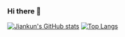 ### Hi there 👋
[![Jiankun's GitHub stats](https://github-readme-stats.vercel.app/api?username=JiankunW)](https://github.com/anuraghazra/github-readme-stats)
[![Top Langs](https://github-readme-stats.vercel.app/api/top-langs/?username=JiankunW&layout=compact)](https://github.com/anuraghazra/github-readme-stats)


<!--
[![Jiankun's wakatime stats](https://github-readme-stats.vercel.app/api/wakatime?username=JiankunW)](https://github.com/anuraghazra/github-readme-stats)

**JiankunW/JiankunW** is a ✨ _special_ ✨ repository because its `README.md` (this file) appears on your GitHub profile.

Here are some ideas to get you started:

- 🔭 I’m currently working on ...
- 🌱 I’m currently learning ...
- 👯 I’m looking to collaborate on ...
- 🤔 I’m looking for help with ...
- 💬 Ask me about ...
- 📫 How to reach me: ...
- 😄 Pronouns: ...
- ⚡ Fun fact: ...
-->
